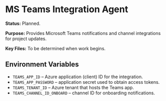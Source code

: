 # MS Teams Integration Agent

**Status:** Planned.

**Purpose:** Provides Microsoft Teams notifications and channel integrations for project updates.

**Key Files:** To be determined when work begins.

## Environment Variables

- `TEAMS_APP_ID` – Azure application (client) ID for the integration.
- `TEAMS_APP_PASSWORD` – application secret used to obtain access tokens.
- `TEAMS_TENANT_ID` – Azure tenant that hosts the Teams app.
- `TEAMS_CHANNEL_ID_ONBOARD` – channel ID for onboarding notifications.
